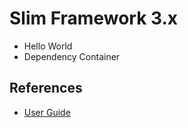 # Slim Framework 3.x

* Hello World
* Dependency Container

## References

* [User Guide](http://www.slimframework.com/docs/)
